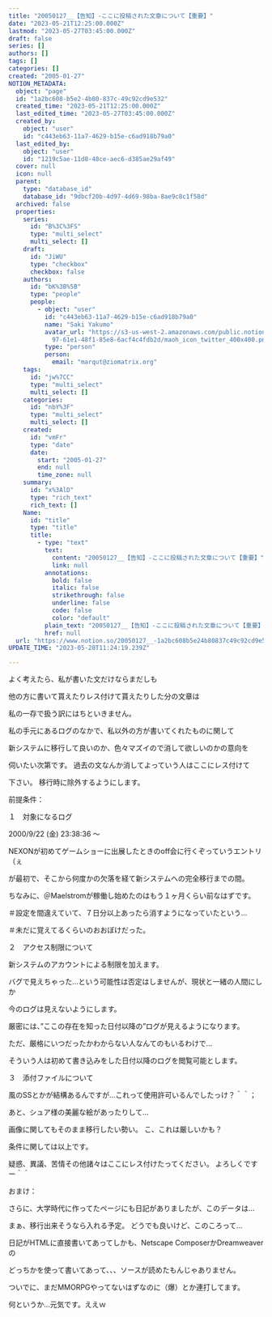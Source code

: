 ```yaml
---
title: "20050127__【告知】-ここに投稿された文章について【重要】"
date: "2023-05-21T12:25:00.000Z"
lastmod: "2023-05-27T03:45:00.000Z"
draft: false
series: []
authors: []
tags: []
categories: []
created: "2005-01-27"
NOTION_METADATA:
  object: "page"
  id: "1a2bc608-b5e2-4b80-837c-49c92cd9e532"
  created_time: "2023-05-21T12:25:00.000Z"
  last_edited_time: "2023-05-27T03:45:00.000Z"
  created_by:
    object: "user"
    id: "c443eb63-11a7-4629-b15e-c6ad918b79a0"
  last_edited_by:
    object: "user"
    id: "1219c5ae-11d8-48ce-aec6-d385ae29af49"
  cover: null
  icon: null
  parent:
    type: "database_id"
    database_id: "9dbcf20b-4d97-4d69-98ba-8ae9c8c1f58d"
  archived: false
  properties:
    series:
      id: "B%3C%3FS"
      type: "multi_select"
      multi_select: []
    draft:
      id: "JiWU"
      type: "checkbox"
      checkbox: false
    authors:
      id: "bK%3B%5B"
      type: "people"
      people:
        - object: "user"
          id: "c443eb63-11a7-4629-b15e-c6ad918b79a0"
          name: "Saki Yakumo"
          avatar_url: "https://s3-us-west-2.amazonaws.com/public.notion-static.com/3ad1c4\
            97-61e1-48f1-85e8-6acf4c4fdb2d/maoh_icon_twitter_400x400.png"
          type: "person"
          person:
            email: "marqut@ziomatrix.org"
    tags:
      id: "jw%7CC"
      type: "multi_select"
      multi_select: []
    categories:
      id: "nbY%3F"
      type: "multi_select"
      multi_select: []
    created:
      id: "vmFr"
      type: "date"
      date:
        start: "2005-01-27"
        end: null
        time_zone: null
    summary:
      id: "x%3AlD"
      type: "rich_text"
      rich_text: []
    Name:
      id: "title"
      type: "title"
      title:
        - type: "text"
          text:
            content: "20050127__【告知】-ここに投稿された文章について【重要】"
            link: null
          annotations:
            bold: false
            italic: false
            strikethrough: false
            underline: false
            code: false
            color: "default"
          plain_text: "20050127__【告知】-ここに投稿された文章について【重要】"
          href: null
  url: "https://www.notion.so/20050127__-1a2bc608b5e24b80837c49c92cd9e532"
UPDATE_TIME: "2023-05-28T11:24:19.239Z"

---
```

<link rel="stylesheet" href="https://cdn.jsdelivr.net/npm/katex@0.16.2/dist/katex.min.css" integrity="sha384-bYdxxUwYipFNohQlHt0bjN/LCpueqWz13HufFEV1SUatKs1cm4L6fFgCi1jT643X" crossorigin="anonymous">


よく考えたら、私が書いた文だけならまだしも


他の方に書いて貰えたりレス付けて貰えたりした分の文章は


私の一存で扱う訳にはちといきません。


私の手元にあるログのなかで、私以外の方が書いてくれたものに関して


新システムに移行して良いのか、色々マズイので消して欲しいのかの意向を


伺いたい次第です。 過去の文なんか消してよっていう人はここにレス付けて


下さい。 移行時に除外するようにします。


前提条件：


１　対象になるログ


2000/9/22 (金) 23:38:36 ～


NEXONが初めてゲームショーに出展したときのoff会に行くぞっていうエントリ（ぇ


が最初で、そこから何度かの欠落を経て新システムへの完全移行までの間。


ちなみに、＠Maelstromが稼働し始めたのはもう１ヶ月くらい前なはずです。


＃設定を間違えていて、７日分以上あったら消すようになっていたという…


＃未だに覚えてるくらいのおおぼけだった。


２　アクセス制限について


新システムのアカウントによる制限を加えます。


バグで見えちゃった…という可能性は否定はしませんが、現状と一緒の人間にしか


今のログは見えないようにします。


厳密には、”ここの存在を知った日付以降の”ログが見えるようになります。


ただ、厳格にいつだったかわからない人なんてのもいるわけで…


そういう人は初めて書き込みをした日付以降のログを閲覧可能とします。


３　添付ファイルについて


風のSSとかが結構あるんですが…これって使用許可いるんでしたっけ？＾＾；


あと、シュア様の美麗な絵があったりして…


画像に関してもそのまま移行したい勢い。 こ、これは厳しいかも？


条件に関しては以上です。


疑惑、異議、苦情その他諸々はここにレス付けたってください。 よろしくですー＾＾


おまけ：


さらに、大学時代に作ってたページにも日記がありましたが、このデータは…


まぁ、移行出来そうなら入れる予定。 どうでも良いけど、このころって…


日記がHTMLに直接書いてあってしかも、Netscape ComposerかDreamweaverの


どっちかを使って書いてあって、、、ソースが読めたもんじゃありません。


ついでに、まだMMORPGやってないはずなのに（爆）とか連打してます。


何というか…元気です。ええｗ

